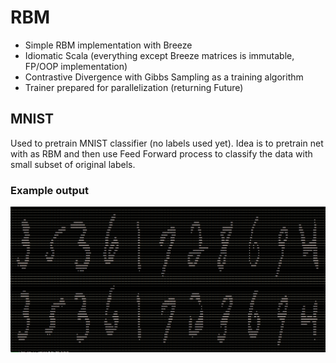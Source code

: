 # RBM

* Simple RBM implementation with Breeze
* Idiomatic Scala (everything except Breeze matrices is immutable, FP/OOP implementation)
* Contrastive Divergence with Gibbs Sampling as a training algorithm
* Trainer prepared for parallelization (returning Future)

## MNIST

Used to pretrain MNIST classifier (no labels used yet). Idea is to pretrain net with as RBM and then use Feed Forward
process to classify the data with small subset of original labels.

### Example output

![Output](https://raw.githubusercontent.com/petrjanda/nn-breeze/master/docs/mnist.png)